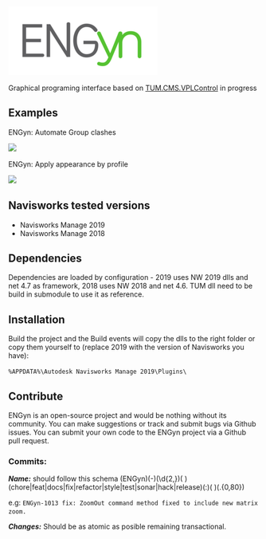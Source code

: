 ![](https://github.com/ENGworks-DEV/ENGyn/blob/master/tools/ENGyn-300x138.png?raw=true)

Graphical programing interface based on [TUM.CMS.VPLControl](https://github.com/tumcms/TUM.CMS.VPLControl) in progress

## Examples
ENGyn: Automate Group clashes

[![](http://img.youtube.com/vi/zN5bTxGnX6E/0.jpg)](http://www.youtube.com/watch?v=zN5bTxGnX6E "ENGyn: Automate Group clashes")

ENGyn: Apply appearance by profile

[![](http://img.youtube.com/vi/Ar2xiYwzpCA/0.jpg)](http://www.youtube.com/watch?v=Ar2xiYwzpCA "ENGyn: Apply appearance by profile")


## Navisworks tested versions

* Navisworks Manage 2019
* Navisworks Manage 2018

## Dependencies
Dependencies are loaded by configuration - 2019 uses NW 2019 dlls and net 4.7 as framework, 2018 uses NW 2018 and net 4.6. 
TUM dll need to be build in submodule to use it as reference.

## Installation
Build the project and the Build events will copy the dlls to the right folder or copy them yourself to (replace 2019 with the version of Navisworks you have):

``` %APPDATA%\Autodesk Navisworks Manage 2019\Plugins\  ```

## Contribute ##

ENGyn is an open-source project and would be nothing without its community. You can make suggestions or track and submit bugs via Github issues.  You can submit your own code to the ENGyn project via a Github pull request.

### Commits:

***Name:*** should follow this schema (ENGyn)(-)(\d{2,})( )(chore|feat|docs|fix|refactor|style|test|sonar|hack|release)(:)( )(.{0,80})

e.g:
```ENGyn-1013 fix: ZoomOut command method fixed to include new matrix zoom.```

***Changes:*** Should be as atomic as posible remaining transactional.
